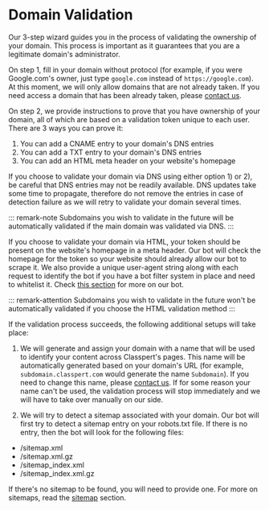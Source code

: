 # Domain Validation

Our 3-step wizard guides you in the process of validating the ownership of your domain. This process is important as it guarantees that you are a legitimate domain's administrator.

On step 1, fill in your domain without protocol (for example, if you were Google.com's owner, just type `google.com` instead of `https://google.com`). At this moment, we will only allow domains that are not already taken. If you need access a domain that has been already taken, please [contact us](https://classpert.com/contact-us).

On step 2, we provide instructions to prove that you have ownership of your domain, all of which are based on a validation token unique to each user. There are 3 ways you can prove it:

1. You can add a CNAME entry to your domain's DNS entries
2. You can add a TXT entry to your domain's DNS entries
3. You can add an HTML meta header on your website's homepage

If you choose to validate your domain via DNS using either option 1) or 2), be careful that DNS entries may not be readily available. DNS updates take some time to propagate, therefore do not remove the entries in case of detection failure as we will retry to validate your domain several times.

::: remark-note
Subdomains you wish to validate in the future will be automatically validated if the main domain was validated via DNS.
:::

If you choose to validate your domain via HTML, your token should be present on the website's homepage in a meta header. Our bot will check the homepage for the token so your website should already allow our bot to scrape it. We also provide a unique user-agent string along with each request to identify the bot if you have a bot filter system in place and need to whitelist it. Check [this section](/docs/troubleshooting/classpert-bot.html) for more on our bot.

::: remark-attention
Subdomains you wish to validate in the future won't be automatically validated if you choose the HTML validation method
:::

If the validation process succeeds, the following additional setups will take place:

1. We will generate and assign your domain with a name that will be used to identify your content across Classpert's pages. This name will be automatically generated based on your domain's URL (for example, `subdomain.classpert.com` would generate the name `Subdomain`). If you need to change this name, please [contact us](https://classpert.com/contact-us). If for some reason your name can't be used, the validation process will stop immediately and we will have to take over manually on our side.

2. We will try to detect a sitemap associated with your domain. Our bot will first try to detect a sitemap entry on your robots.txt file. If there is no entry, then the bot will look for the following files:

- /sitemap.xml
- /sitemap.xml.gz
- /sitemap_index.xml
- /sitemap_index.xml.gz

If there's no sitemap to be found, you will need to provide one. For more on sitemaps, read the [sitemap](/docs/troubleshooting/sitemap.html) section.
